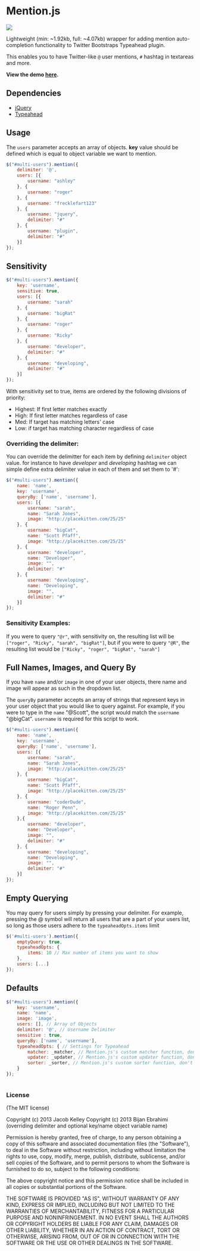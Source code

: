 # Mention.js

<img src="http://oi39.tinypic.com/6ia89s.jpg">

Lightweight (min: ~1.92kb, full: ~4.07kb) wrapper for adding mention auto-completion functionality to Twitter Bootstraps Typeahead plugin.

This enables you to have Twitter-like `@` user mentions, `#` hashtag in textareas and more.

<b>View the demo <a href="http://bijanebrahimi.github.io/Mention.js/" target="_blank">here</a>.</b>

## Dependencies
* <a href="https://github.com/jquery/jquery" target="_blank">jQuery</a>
* <a href="https://github.com/twitter/bootstrap" target="_blank">Typeahead</a>

## Usage
The `users` parameter accepts an array of objects. **key** value should be defined which is equal to object variable we want to mention.

`````javascript
$("#multi-users").mention({
    delimiter: '@',
    users: [{
        username: "ashley"
    }, { 
        username: "roger"
    }, { 
        username: "frecklefart123"
    }, {
        username: "jquery",
        delimiter: "#"
    }, {
        username: "plugin",
        delimiter: "#"
    }]
});
`````

## Sensitivity
`````javascript
$("#multi-users").mention({
    key: 'username',
    sensitive: true,
    users: [{
        username: "sarah"
    }, { 
        username: "bigRat"
    }, { 
        username: "roger"
    }, { 
        username: "Ricky"
    }, { 
        username: "developer",
        delimiter: "#"
    }, { 
        username: "developing",
        delimiter: "#"
    }]
});
`````
With sensitivity set to true, items are ordered by the following divisions of priority:
* Highest: If first letter matches exactly
* High: If first letter matches regardless of case
* Med: If target has matching letters' case
* Low: if target has matching character regardless of case

### Overriding the delimiter:
You can override the delimitter for each item by defining `delimiter` object value. for instance to have *developer* and *developing* hashtag we can simple define extra delimiter value in each of them and set them to '#':

`````javascript
$("#multi-users").mention({
    name: 'name',
    key: 'username',
    queryBy: ['name', 'username'],
    users: [{
        username: "sarah",
        name: "Sarah Jones",
        image: "http://placekitten.com/25/25"
    }, { 
        username: "bigCat",
        name: "Scott Pfaff",
        image: "http://placekitten.com/25/25"
    }, { 
        username: "developer",
        name: "Developer",
        image: "",
        delimiter: "#"
    }, { 
        username: "developing",
        name: "Developing",
        image: "",
        delimiter: "#"
    }]
});
`````


### Sensitivity Examples:
If you were to query `"@r"`, with sensitivity on, the resulting list will be `["roger", "Ricky", "sarah", "bigRat"]`, but if you were to query `"@R"`, the resulting list would be `["Ricky", "roger", "bigRat", "sarah"]`


## Full Names, Images, and Query By
If you have `name` and/or `image` in one of your user objects, there name and image will appear as such in the dropdown list.

The `queryBy` parameter accepts an array of strings that represent keys in your user object that you would like to query against. For example, if you were to type in the `name` "@Scott", the script would match the `username` "@bigCat". `username` is required for this script to work.

`````javascript
$("#multi-users").mention({
    name: 'name',
    key: 'username',
    queryBy: ['name', 'username'],
    users: [{
        username: "sarah",
        name: "Sarah Jones",
        image: "http://placekitten.com/25/25"
    }, { 
        username: "bigCat",
        name: "Scott Pfaff",
        image: "http://placekitten.com/25/25"
    }, { 
        username: "coderDude",
        name: "Roger Penn",
        image: "http://placekitten.com/25/25"
    },{ 
        username: "developer",
        name: "Developer",
        image: "",
        delimiter: "#"
    }, { 
        username: "developing",
        name: "Developing",
        image: "",
        delimiter: "#"
    }]
});
`````

## Empty Querying
You may query for users simply by pressing your delimiter. For example, pressing the @ symbol will return all users that are a part of your users list, so long as those users adhere to the `typeaheadOpts.items` limit
```javascript
$('#multi-users').mention({
    emptyQuery: true,
    typeaheadOpts: {
        items: 10 // Max number of items you want to show
    },
    users: [...]
});
```


## Defaults
`````javascript
$("#multi-users").mention({
    key: 'username',
    name: 'name',
    image: 'image',
    users: [], // Array of Objects
    delimiter: '@', // Username Delimiter
    sensitive : true,
    queryBy: ['name', 'username'],
    typeaheadOpts: { // Settings for Typeahead
        matcher: _matcher, // Mention.js's custom matcher function, don't change
        updater: _updater, // Mention.js's custom updater function, don't change
        sorter: _sorter, // Mention.js's custom sorter function, don't change
    }
});
 
`````
 
### License

(The MIT license)

Copyright (c) 2013 Jacob Kelley
Copyright (c) 2013 Bijan Ebrahimi (overriding delimiter and optional key/name object variable name)

Permission is hereby granted, free of charge, to any person obtaining
a copy of this software and associated documentation files (the
"Software"), to deal in the Software without restriction, including
without limitation the rights to use, copy, modify, merge, publish,
distribute, sublicense, and/or sell copies of the Software, and to
permit persons to whom the Software is furnished to do so, subject to
the following conditions:

The above copyright notice and this permission notice shall be
included in all copies or substantial portions of the Software.

THE SOFTWARE IS PROVIDED "AS IS", WITHOUT WARRANTY OF ANY KIND,
EXPRESS OR IMPLIED, INCLUDING BUT NOT LIMITED TO THE WARRANTIES OF
MERCHANTABILITY, FITNESS FOR A PARTICULAR PURPOSE AND
NONINFRINGEMENT. IN NO EVENT SHALL THE AUTHORS OR COPYRIGHT HOLDERS BE
LIABLE FOR ANY CLAIM, DAMAGES OR OTHER LIABILITY, WHETHER IN AN ACTION
OF CONTRACT, TORT OR OTHERWISE, ARISING FROM, OUT OF OR IN CONNECTION
WITH THE SOFTWARE OR THE USE OR OTHER DEALINGS IN THE SOFTWARE.
